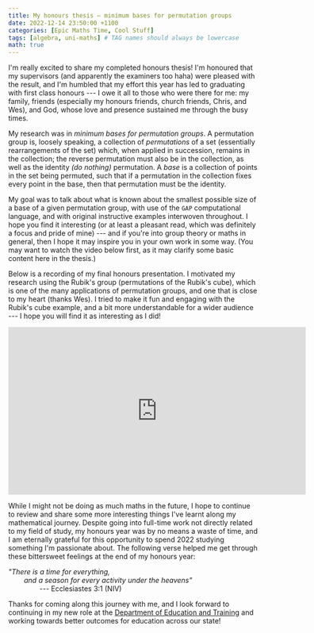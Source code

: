 ```yaml
---
title: My honours thesis — minimum bases for permutation groups
date: 2022-12-14 23:50:00 +1100
categories: [Epic Maths Time, Cool Stuff]
tags: [algebra, uni-maths] # TAG names should always be lowercase
math: true
---
```


I'm really excited to share my completed honours thesis! I'm honoured that my supervisors (and apparently the examiners too haha) were pleased with the result, and I'm humbled that my effort this year has led to graduating with first class honours --- I owe it all to those who were there for me: my family, friends (especially my honours friends, church friends, Chris, and Wes), and God, whose love and presence sustained me through the busy times.

My research was in *minimum bases for permutation groups*. A permutation group is, loosely speaking, a collection of *permutations* of a set (essentially rearrangements of the set) which, when applied in succession, remains in the collection; the reverse permutation must also be in the collection, as well as the identity *(do nothing)* permutation. A *base* is a collection of points in the set being permuted, such that if a permutation in the collection fixes every point in the base, then that permutation must be the identity.

My goal was to talk about what is known about the smallest possible size of a base of a given permutation group, with use of the `GAP` computational language, and with original instructive examples interwoven throughout. I hope you find it interesting (or at least a pleasant read, which was definitely a focus and pride of mine) --- and if you're into group theory or maths in general, then I hope it may inspire you in your own work in some way. (You may want to watch the video below first, as it may clarify some basic content here in the thesis.)

<object data="{{ site.url }}{{ site.baseurl }}/pdfs/Lawrence_Chen_-_Minimum_bases_for_permutation_groups_-_Final_report_2022-10-26_(corrected)_with_marks.pdf" width="600" height="600" type="application/pdf"></object>

Below is a recording of my final honours presentation. I motivated my research using the Rubik's group (permutations of the Rubik's cube), which is one of the many applications of permutation groups, and one that is close to my heart (thanks Wes). I tried to make it fun and engaging with the Rubik's cube example, and a bit more understandable for a wider audience --- I hope you will find it as interesting as I did!

<iframe width="600" height="337.5" src="https://www.youtube.com/embed/CwkCJISUu8Q" title="YouTube video player" frameborder="0" allow="accelerometer; autoplay; clipboard-write; encrypted-media; gyroscope; picture-in-picture" allowfullscreen></iframe>

While I might not be doing as much maths in the future, I hope to continue to review and share some more interesting things I've learnt along my mathematical journey. Despite going into full-time work not directly related to my field of study, my honours year was by no means a waste of time, and I am eternally grateful for this opportunity to spend 2022 studying something I'm passionate about. The following verse helped me get through these bittersweet feelings at the end of my honours year:

*"There is a time for everything,*\
&nbsp;&nbsp;&nbsp;&nbsp;&nbsp;&nbsp;&nbsp;&nbsp;*and a season for every activity under the heavens"*\
&nbsp;&nbsp;&nbsp;&nbsp;&nbsp;&nbsp;&nbsp;&nbsp;&nbsp;&nbsp;&nbsp;&nbsp;&nbsp;&nbsp;&nbsp;&nbsp;--- Ecclesiastes 3:1 (NIV)

Thanks for coming along this journey with me, and I look forward to continuing in my new role at the [Department of Education and Training](https://education.vic.gov.au/) and working towards better outcomes for education across our state!

